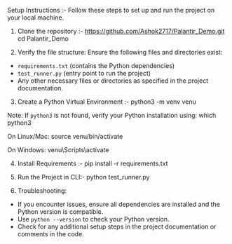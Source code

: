 Setup Instructions :- 
Follow these steps to set up and run the project on your local machine.

1. Clone the repository :-
 https://github.com/Ashok2717/Palantir_Demo.git
 cd Palantir_Demo

2. Verify the file structure:
 Ensure the following files and directories exist:
 - `requirements.txt` (contains the Python dependencies)
 - `test_runner.py` (entry point to run the project)
 - Any other necessary files or directories as specified in the project documentation.

3. Create a Python Virtual Environment :-
 python3 -m venv venu

 Note: If `python3` is not found, verify your Python installation using:
 which python3

 On Linux/Mac:
 source venu/bin/activate

 On Windows:
 venu\Scripts\activate

4. Install Requirements :- 
 pip install -r requirements.txt

5. Run the Project in CLI:-
 python test_runner.py

6. Troubleshooting:
 - If you encounter issues, ensure all dependencies are installed and the Python version is compatible.
 - Use `python --version` to check your Python version.
 - Check for any additional setup steps in the project documentation or comments in the code.
